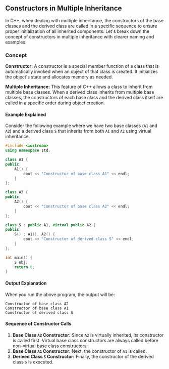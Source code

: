 ## Constructors in Multiple Inheritance

In C++, when dealing with multiple inheritance, the constructors of the base classes and the derived class are called in a specific sequence to ensure proper initialization of all inherited components. Let's break down the concept of constructors in multiple inheritance with clearer naming and examples:

### Concept

**Constructor:** A constructor is a special member function of a class that is automatically invoked when an object of that class is created. It initializes the object's state and allocates memory as needed.

**Multiple Inheritance:** This feature of C++ allows a class to inherit from multiple base classes. When a derived class inherits from multiple base classes, the constructors of each base class and the derived class itself are called in a specific order during object creation.

#### Example Explained

Consider the following example where we have two base classes (`A1` and `A2`) and a derived class `S` that inherits from both `A1` and `A2` using virtual inheritance.

```cpp
#include <iostream>
using namespace std;

class A1 {
public:
    A1() {
        cout << "Constructor of base class A1" << endl;
    }
};

class A2 {
public:
    A2() {
        cout << "Constructor of base class A2" << endl;
    }
};

class S : public A1, virtual public A2 {
public:
    S() : A1(), A2() {
        cout << "Constructor of derived class S" << endl;
    }
};

int main() {
    S obj;
    return 0;
}
```

#### Output Explanation

When you run the above program, the output will be:

```
Constructor of base class A2
Constructor of base class A1
Constructor of derived class S
```

#### Sequence of Constructor Calls

1. **Base Class `A2` Constructor:** Since `A2` is virtually inherited, its constructor is called first. Virtual base class constructors are always called before non-virtual base class constructors.
2. **Base Class `A1` Constructor:** Next, the constructor of `A1` is called.
3. **Derived Class `S` Constructor:** Finally, the constructor of the derived class `S` is executed.
